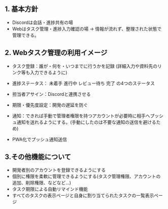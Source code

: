 ## 1. 基本方針
- Discordは会話・進捗共有の場
- Webはタスク管理・進捗入力確認の場
→ 情報が流れず、整理された状態で管理できる。

## 2. Webタスク管理の利用イメージ

- タスク登録：誰が・何を・いつまでに行うかを記録
(詳細入力や資料先のリンク等も入力できるように)

- 進捗ステータス：
未着手
進行中
レビュー待ち
完了
の4つのステータス

- 担当者アサイン：Discordと連携させる
- 期限・優先度設定：開発の遅延を防ぐ
- 通知：できれば手動で管理者権限を持つアカウントが必要時に相手へプッシュ通知を送れるようにする。(手動にしたのは不要な通知の送信を避けるため)
- PWA化でプッシュ通知送信

## 3.その他機能について

- 開発者別のアカウントを登録できるようにする
- 個別に権限を柔軟に管理できるようにする(タスク管理権限、アカウントの追加、削除権限、などなど...)
- タスク期限による自動リマインド機能
- すべてのタスクの表示ページと自身に割り当てられたタスクの一覧表示ページ
